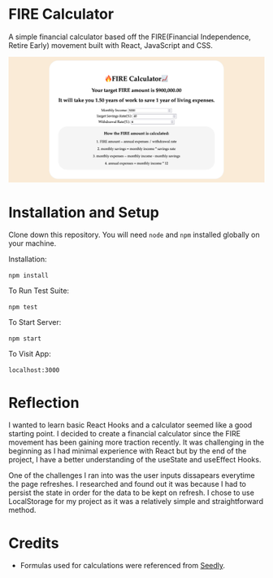 # FIRE Calculator

A simple financial calculator based off the FIRE(Financial Independence, Retire Early) movement built with React, JavaScript and CSS.

![screenshot](screenshot.png)

# Installation and Setup 

Clone down this repository. You will need `node` and `npm` installed globally on your machine.

Installation:

`npm install`

To Run Test Suite:

`npm test`

To Start Server:

`npm start`

To Visit App:

`localhost:3000`

# Reflection
I wanted to learn basic React Hooks and a calculator seemed like a good starting point. I decided to create a financial calculator since the FIRE movement has been gaining more traction recently. It was challenging in the beginning as I had minimal experience with React but by the end of the project, I have a better understanding of the useState and useEffect Hooks. 

One of the challenges I ran into was the user inputs dissapears everytime the page refreshes. I researched and found out it was because I had to persist the state in order for the data to be kept on refresh. I chose to use LocalStorage for my project as it was a relatively simple and straightforward method.


# Credits
+ Formulas used for calculations were referenced from [Seedly](https://blog.seedly.sg/fire-financial-independence-retire-early-in-singapore/).


